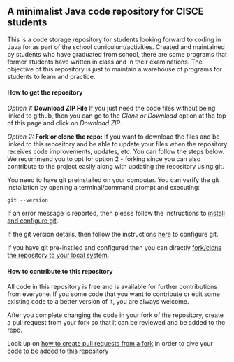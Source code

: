 ## A minimalist Java code repository for CISCE students
This is a code storage repository for students looking forward to coding in Java for as part of the school curriculum/activities. Created and maintained by students who have graduated from school, there are some programs that former students have written in class and in their examinations. The objective of this repository is just to maintain a warehouse of programs for students to learn and practice.

#### How to get the repository
*Option 1:* **Download ZIP File** If you just need the code files without being linked to github, then you can go to the *Clone or Download* option at the top of this page and click on *Download ZIP*.

*Option 2:* **Fork or clone the repo:** If you want to download the files and be linked to this repository and be able to update your files when the repository receives code improvements, updates, etc. You can follow the steps below. We recommend you to opt for option 2 - forking since you can also contribute to the project easily along with updating the repository using git.

You need to have git preinstalled on your computer. You can verify the git installation by opening a terminal/command prompt and executing: 
```
git --version
```
If an error message is reported, then please follow the instructions to 
[install and configure git](https://github.com/PratyayPande/cisce-java/blob/master/LOAD_REPO.md#install-and-configure-git).

If the git version details, then follow the instructions [here](https://github.com/PratyayPande/cisce-java/blob/master/LOAD_REPO.md#2-configuring-the-git-installation) to configure git.

If you have git pre-instlled and configured then you can directly [fork/clone the repository to your local system](https://github.com/PratyayPande/cisce-java/blob/master/LOAD_REPO.md#3-forking-or-cloning-the-repository).

#### How to contribute to this repository

All code in this repository is free and is available for further contributions from everyone. If you some code that you want to contribute or edit some existing code to a better version of it, you are always welcome. 

After you complete changing the code in your fork of the repository, create a pull request from your fork so that it can be reviewed and be added to the repo.

Look up on [how to create pull requests from a fork](https://help.github.com/en/github/collaborating-with-issues-and-pull-requests/creating-a-pull-request-from-a-fork) in order to give your code to be added to this repository
